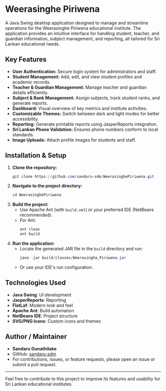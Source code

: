 # Weerasinghe Piriwena

A Java Swing desktop application designed to manage and streamline operations for the Weerasinghe Piriwena educational institute. The application provides an intuitive interface for handling student, teacher, and guardian information, subject management, and reporting, all tailored for Sri Lankan educational needs.

## Key Features
- **User Authentication:** Secure login system for administrators and staff.
- **Student Management:** Add, edit, and view student profiles and academic records.
- **Teacher & Guardian Management:** Manage teacher and guardian details efficiently.
- **Subject & Rank Management:** Assign subjects, track student ranks, and generate reports.
- **Dashboard:** Visual overview of key metrics and institute activities.
- **Customizable Themes:** Switch between dark and light modes for better accessibility.
- **Reporting:** Generate printable reports using JasperReports integration.
- **Sri Lankan Phone Validation:** Ensures phone numbers conform to local standards.
- **Image Uploads:** Attach profile images for students and staff.

## Installation & Setup
1. **Clone the repository:**
	```powershell
	git clone https://github.com/sandaru-sdm/WeerasinghePiriwena.git
	```
2. **Navigate to the project directory:**
	```powershell
	cd WeerasinghePiriwena
	```
3. **Build the project:**
	- Use Apache Ant (with `build.xml`) or your preferred IDE (NetBeans recommended).
	- For Ant:
	  ```powershell
	  ant clean
	  ant build
	  ```
4. **Run the application:**
	- Locate the generated JAR file in the `build` directory and run:
	  ```powershell
	  java -jar build/classes/Weerasingha_Piriwena.jar
	  ```
	- Or use your IDE's run configuration.

## Technologies Used
- **Java Swing**: UI development
- **JasperReports**: Reporting
- **FlatLaf**: Modern look and feel
- **Apache Ant**: Build automation
- **NetBeans IDE**: Project structure
- **SVG/PNG Icons**: Custom icons and themes

## Author / Maintainer
- **Sandaru Gunathilake**
- GitHub: [sandaru-sdm](https://github.com/sandaru-sdm)
- For contributions, issues, or feature requests, please open an issue or submit a pull request.

---

Feel free to contribute to this project to improve its features and usability for Sri Lankan educational institutes.

